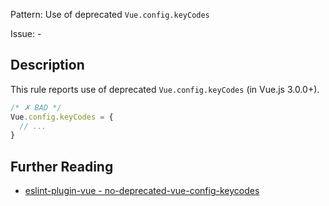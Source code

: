 Pattern: Use of deprecated `Vue.config.keyCodes`

Issue: -

## Description

This rule reports use of deprecated `Vue.config.keyCodes` (in Vue.js 3.0.0+).

<eslint-code-block filename="a.js" language="javascript" :rules="{'vue/no-deprecated-vue-config-keycodes': ['error']}">

```js
/* ✗ BAD */
Vue.config.keyCodes = {
  // ...
}
```

</eslint-code-block>

## Further Reading

* [eslint-plugin-vue - no-deprecated-vue-config-keycodes](https://eslint.vuejs.org/rules/no-deprecated-vue-config-keycodes.html)
